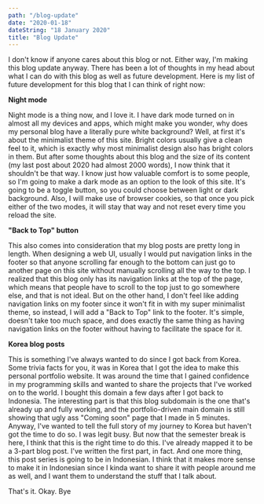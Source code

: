 ```yaml
---
path: "/blog-update"
date: "2020-01-18"
dateString: "18 January 2020"
title: "Blog Update"
---
```


I don't know if anyone cares about this blog or not. Either way, I'm making this blog update anyway. There has been a lot of thoughts in my head about what I can do with this blog as well as future development. Here is my list of future development for this blog that I can think of right now:
 

 
__Night mode__

Night mode is a thing now, and I love it. I have dark mode turned on in almost all my devices and apps, which might make you wonder, why does my personal blog have a literally pure white background? Well, at first it's about the minimalist theme of this site. Bright colors usually give a clean feel to it, which is exactly why most minimalist design also has bright colors in them. But after some thoughts about this blog and the size of its content (my last post about 2020 had almost 2000 words), I now think that it shouldn't be that way. I know just how valuable comfort is to some people, so I'm going to make a dark mode as an option to the look of this site. It's going to be a toggle button, so you could choose between light or dark background. Also, I will make use of browser cookies, so that once you pick either of the two modes, it will stay that way and not reset every time you reload the site.

__"Back to Top" button__

This also comes into consideration that my blog posts are pretty long in length. When designing a web UI, usually I would put navigation links in the footer so that anyone scrolling far enough to the bottom can just go to another page on this site without manually scrolling all the way to the top. I realized that this blog only has its navigation links at the top of the page, which means that people have to scroll to the top just to go somewhere else, and that is not ideal. But on the other hand, I don't feel like adding navigation links on my footer since it won't fit in with my super minimalist theme, so instead, I will add a "Back to Top" link to the footer. It's simple, doesn't take too much space, and does exactly the same thing as having navigation links on the footer without having to facilitate the space for it. 

__Korea blog posts__

This is something I've always wanted to do since I got back from Korea. Some trivia facts for you, it was in Korea that I got the idea to make this personal portfolio website. It was around the time that I gained confidence in my programming skills and wanted to share the projects that I've worked on to the world. I bought this domain a few days after I got back to Indonesia. The interesting part is that this blog subdomain is the one that's already up and fully working, and the portfolio-driven main domain is still showing that ugly ass "Coming soon" page that I made in 5 minutes. Anyway, I've wanted to tell the full story of my journey to Korea but haven't got the time to do so. I was legit busy. But now that the semester break is here, I think that this is the right time to do this. I've already mapped it to be a 3-part blog post. I've written the first part, in fact. And one more thing, this post series is going to be in Indonesian. I think that it makes more sense to make it in Indonesian since I kinda want to share it with people around me as well, and I want them to understand the stuff that I talk about. 

That's it. Okay. Bye